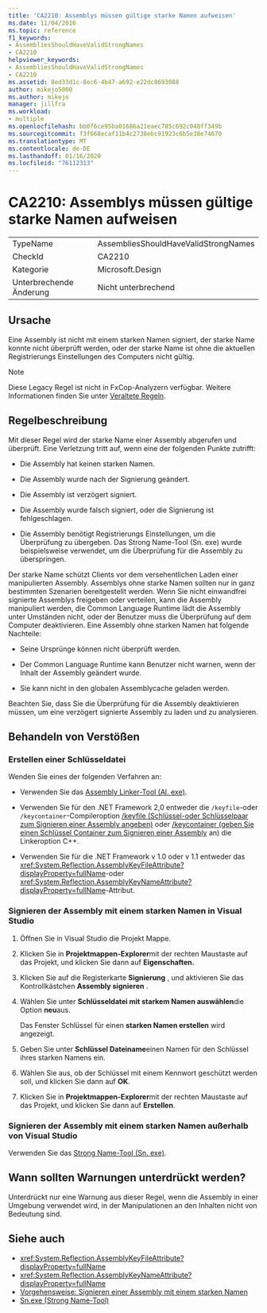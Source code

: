 ```yaml
---
title: 'CA2210: Assemblys müssen gültige starke Namen aufweisen'
ms.date: 11/04/2016
ms.topic: reference
f1_keywords:
- AssembliesShouldHaveValidStrongNames
- CA2210
helpviewer_keywords:
- AssembliesShouldHaveValidStrongNames
- CA2210
ms.assetid: 8ed33d1c-8ec6-4b47-a692-e22dc8693088
author: mikejo5000
ms.author: mikejo
manager: jillfra
ms.workload:
- multiple
ms.openlocfilehash: bb0f6ce95ba01686a21eaec785c692c048ff349b
ms.sourcegitcommit: f3f668ecaf11b4c2738ebc91923c6b5e38e74670
ms.translationtype: MT
ms.contentlocale: de-DE
ms.lasthandoff: 01/16/2020
ms.locfileid: "76112313"
---
```

# <a name="ca2210-assemblies-should-have-valid-strong-names"></a>CA2210: Assemblys müssen gültige starke Namen aufweisen

|||
|-|-|
|TypeName|AssembliesShouldHaveValidStrongNames|
|CheckId|CA2210|
|Kategorie|Microsoft.Design|
|Unterbrechende Änderung|Nicht unterbrechend|

## <a name="cause"></a>Ursache
Eine Assembly ist nicht mit einem starken Namen signiert, der starke Name konnte nicht überprüft werden, oder der starke Name ist ohne die aktuellen Registrierungs Einstellungen des Computers nicht gültig.

> [!NOTE]
> Diese Legacy Regel ist nicht in FxCop-Analyzern verfügbar. Weitere Informationen finden Sie unter [Veraltete Regeln](fxcop-rule-port-status.md#deprecated-rules).

## <a name="rule-description"></a>Regelbeschreibung

Mit dieser Regel wird der starke Name einer Assembly abgerufen und überprüft. Eine Verletzung tritt auf, wenn eine der folgenden Punkte zutrifft:

- Die Assembly hat keinen starken Namen.

- Die Assembly wurde nach der Signierung geändert.

- Die Assembly ist verzögert signiert.

- Die Assembly wurde falsch signiert, oder die Signierung ist fehlgeschlagen.

- Die Assembly benötigt Registrierungs Einstellungen, um die Überprüfung zu übergeben. Das Strong Name-Tool (Sn. exe) wurde beispielsweise verwendet, um die Überprüfung für die Assembly zu überspringen.

Der starke Name schützt Clients vor dem versehentlichen Laden einer manipulierten Assembly. Assemblys ohne starke Namen sollten nur in ganz bestimmten Szenarien bereitgestellt werden. Wenn Sie nicht einwandfrei signierte Assemblys freigeben oder verteilen, kann die Assembly manipuliert werden, die Common Language Runtime lädt die Assembly unter Umständen nicht, oder der Benutzer muss die Überprüfung auf dem Computer deaktivieren. Eine Assembly ohne starken Namen hat folgende Nachteile:

- Seine Ursprünge können nicht überprüft werden.

- Der Common Language Runtime kann Benutzer nicht warnen, wenn der Inhalt der Assembly geändert wurde.

- Sie kann nicht in den globalen Assemblycache geladen werden.

Beachten Sie, dass Sie die Überprüfung für die Assembly deaktivieren müssen, um eine verzögert signierte Assembly zu laden und zu analysieren.

## <a name="how-to-fix-violations"></a>Behandeln von Verstößen

### <a name="create-a-key-file"></a>Erstellen einer Schlüsseldatei

Wenden Sie eines der folgenden Verfahren an:

- Verwenden Sie das [Assembly Linker-Tool (Al. exe)](/dotnet/framework/tools/al-exe-assembly-linker).

- Verwenden Sie für den .NET Framework 2,0 entweder die `/keyfile`-oder `/keycontainer`-Compileroption [/keyfile (Schlüssel-oder Schlüsselpaar zum Signieren einer Assembly angeben)](/cpp/build/reference/keyfile-specify-key-or-key-pair-to-sign-an-assembly) oder [/keycontainer (geben Sie einen Schlüssel Container zum Signieren einer Assembly](/cpp/build/reference/keycontainer-specify-a-key-container-to-sign-an-assembly) an) die Linkeroption C++.

- Verwenden Sie für die .NET Framework v 1.0 oder v 1.1 entweder das <xref:System.Reflection.AssemblyKeyFileAttribute?displayProperty=fullName>-oder <xref:System.Reflection.AssemblyKeyNameAttribute?displayProperty=fullName>-Attribut.

### <a name="sign-your-assembly-with-a-strong-name-in-visual-studio"></a>Signieren der Assembly mit einem starken Namen in Visual Studio

1. Öffnen Sie in Visual Studio die Projekt Mappe.

2. Klicken Sie in **Projektmappen-Explorer**mit der rechten Maustaste auf das Projekt, und klicken Sie dann auf **Eigenschaften.**

3. Klicken Sie auf die Registerkarte **Signierung** , und aktivieren Sie das Kontrollkästchen **Assembly signieren** .

4. Wählen Sie unter **Schlüsseldatei mit starkem Namen auswählen**die Option **neu**aus.

   Das Fenster Schlüssel für einen **starken Namen erstellen** wird angezeigt.

5. Geben Sie unter **Schlüssel Dateiname**einen Namen für den Schlüssel ihres starken Namens ein.

6. Wählen Sie aus, ob der Schlüssel mit einem Kennwort geschützt werden soll, und klicken Sie dann auf **OK**.

7. Klicken Sie in **Projektmappen-Explorer**mit der rechten Maustaste auf das Projekt, und klicken Sie dann auf **Erstellen**.

### <a name="sign-your-assembly-with-a-strong-name-outside-visual-studio"></a>Signieren der Assembly mit einem starken Namen außerhalb von Visual Studio

Verwenden Sie das [Strong Name-Tool (Sn. exe)](/dotnet/framework/tools/sn-exe-strong-name-tool).

## <a name="when-to-suppress-warnings"></a>Wann sollten Warnungen unterdrückt werden?

Unterdrückt nur eine Warnung aus dieser Regel, wenn die Assembly in einer Umgebung verwendet wird, in der Manipulationen an den Inhalten nicht von Bedeutung sind.

## <a name="see-also"></a>Siehe auch

- <xref:System.Reflection.AssemblyKeyFileAttribute?displayProperty=fullName>
- <xref:System.Reflection.AssemblyKeyNameAttribute?displayProperty=fullName>
- [Vorgehensweise: Signieren einer Assembly mit einem starken Namen](/dotnet/framework/app-domains/how-to-sign-an-assembly-with-a-strong-name)
- [Sn.exe (Strong Name-Tool)](/dotnet/framework/tools/sn-exe-strong-name-tool)
